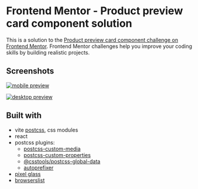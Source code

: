 # Frontend Mentor - Product preview card component solution

This is a solution to the [Product preview card component challenge on Frontend Mentor](https://www.frontendmentor.io/challenges/product-preview-card-component-GO7UmttRfa). Frontend Mentor challenges help you improve your coding skills by building realistic projects.

## Screenshots

[![mobile preview](https://i.postimg.cc/brGb7qRW/image.png)](https://postimg.cc/64XyRJgf)

[![desktop preview](https://i.postimg.cc/1Xp6mJLr/image.png)](https://postimg.cc/XBYXxcNr)

## Built with

- vite [postcss](https://vitejs.dev/guide/features#postcss), css modules
- react
- postcss plugins:
  - [postcss-custom-media](https://github.com/csstools/postcss-plugins/tree/main/plugins/postcss-custom-media)
  - [postcss-custom-properties](https://github.com/csstools/postcss-plugins/tree/main/plugins/postcss-custom-properties)
  - [@csstools/postcss-global-data](https://github.com/csstools/postcss-plugins/tree/main/plugins/postcss-global-data)
  - [autoprefixer](https://github.com/postcss/autoprefixer)
- [pixel glass](https://github.com/yoksel/pixel-glass-js/)
- [browserslist](https://browsersl.ist/)
